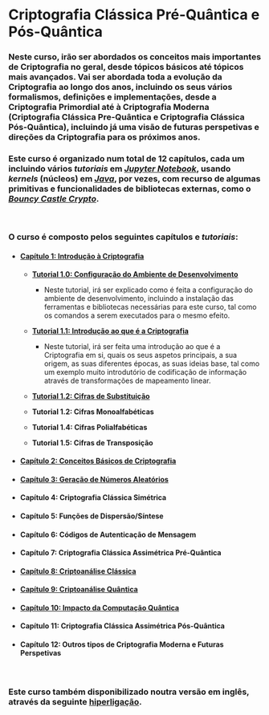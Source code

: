 # Criptografia Clássica Pré-Quântica e Pós-Quântica

### **Neste curso, irão ser abordados os conceitos mais importantes de Criptografia no geral, desde tópicos básicos até tópicos mais avançados. Vai ser abordada toda a evolução da Criptografia ao longo dos anos, incluindo os seus vários formalismos, definições e implementações, desde a Criptografia Primordial até à Criptografia Moderna (Criptografia Clássica Pre-Quântica e Criptografia Clássica Pós-Quântica), incluindo já uma visão de futuras perspetivas e direções da Criptografia para os próximos anos.**

### **Este curso é organizado num total de 12 capítulos, cada um incluindo vários _tutoriais_ em [_Jupyter Notebook_](https://www.jupyter.org/), usando _kernels_ (núcleos) em [_Java_](https://www.java.com/), por vezes, com recurso de algumas primitivas e funcionalidades de bibliotecas externas, como o [_Bouncy Castle Crypto_](https://www.bouncycastle.org/).**

<br/>

### **O curso é composto pelos seguintes capítulos e _tutoriais_:**
* #### [**Capítulo 1: Introdução à Criptografia**](https://github.com/rubenandrebarreiro/classical-pre-quantum-and-post-quantum-cryptography/tree/main/portugues/capitulo-1-introducao)
  
  * [**Tutorial 1.0: Configuração do Ambiente de Desenvolvimento**]()
    * Neste tutorial, irá ser explicado como é feita a configuração do ambiente de desenvolvimento, incluindo a instalação das ferramentas e bibliotecas necessárias para este curso, tal como os comandos a serem executados para o mesmo efeito.
    
  * [**Tutorial 1.1: Introdução ao que é a Criptografia**](https://github.com/rubenandrebarreiro/classical-pre-quantum-and-post-quantum-cryptography/tree/main/portugues/capitulo-1-introducao/tutorial-1.1-introducao-criptografia)
    * Neste tutorial, irá ser feita uma introdução ao que é a Criptografia em si, quais os seus aspetos principais, a sua origem, as suas diferentes épocas, as suas ideias base, tal como um exemplo muito introdutório de codificação de informação através de transformações de mapeamento linear.
    
  * [**Tutorial 1.2: Cifras de Substituição**](https://github.com/rubenandrebarreiro/classical-pre-quantum-and-post-quantum-cryptography/tree/main/portugues/capitulo-1-introducao/tutorial-1.2-cifras-substituicao)
  
  * **Tutorial 1.2: Cifras Monoalfabéticas**
  
  * **Tutorial 1.4: Cifras Polialfabéticas**
  
  * **Tutorial 1.5: Cifras de Transposição**


* #### [**Capítulo 2: Conceitos Básicos de Criptografia**](https://github.com/rubenandrebarreiro/classical-pre-quantum-and-post-quantum-cryptography/tree/main/portugues/capitulo-2-conceitos-basicos)


* #### [**Capítulo 3: Geração de Números Aleatórios**](https://github.com/rubenandrebarreiro/classical-pre-quantum-and-post-quantum-cryptography/tree/main/portugues/capitulo-3-geracao-numeros-aleatorios)


* #### **Capítulo 4: Criptografia Clássica Simétrica**


* #### **Capítulo 5: Funções de Dispersão/Síntese**


* #### **Capítulo 6: Códigos de Autenticação de Mensagem**


* #### **Capítulo 7: Criptografia Clássica Assimétrica Pré-Quântica**


* #### [**Capítulo 8: Criptoanálise Clássica**](https://github.com/rubenandrebarreiro/classical-pre-quantum-and-post-quantum-cryptography/tree/main/portugues/capitulo-8-criptoanalise-classica)


* #### [**Capítulo 9: Criptoanálise Quântica**](https://github.com/rubenandrebarreiro/classical-pre-quantum-and-post-quantum-cryptography/tree/main/portugues/capitulo-9-criptoanalise-quantica)


* #### [**Capítulo 10: Impacto da Computação Quântica**](https://github.com/rubenandrebarreiro/classical-pre-quantum-and-post-quantum-cryptography/tree/main/portugues/capitulo-10-impacto-computacao-quantica)


* #### **Capítulo 11: Criptografia Clássica Assimétrica Pós-Quântica**


* #### **Capítulo 12: Outros tipos de Criptografia Moderna e Futuras Perspetivas**

<br/>

### **Este curso também disponibilizado noutra versão em inglês, através da seguinte [hiperligação](https://github.com/rubenandrebarreiro/classical-pre-quantum-and-post-quantum-cryptography/tree/main/english).**
